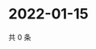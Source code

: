 # 2022-01-15

共 0 条

<!-- BEGIN WEIBO -->
<!-- 最后更新时间 Sat Jan 15 2022 20:19:10 GMT+0800 (China Standard Time) -->

<!-- END WEIBO -->
